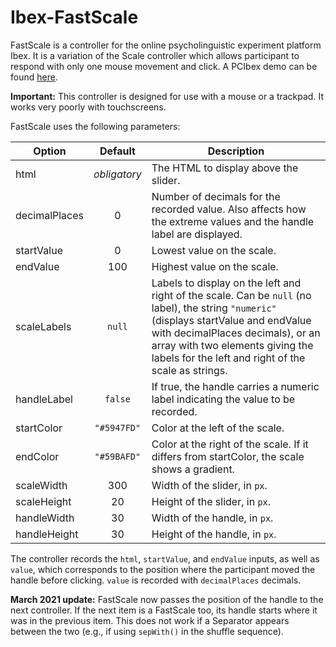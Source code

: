 # Ibex-FastScale
FastScale is a controller for the online psycholinguistic experiment platform Ibex. It is a variation of the Scale controller which allows participant to respond with only one mouse movement and click. A PCIbex demo can be found [here](https://farm.pcibex.net/r/AVDmBj/).

**Important:** This controller is designed for use with a mouse or a trackpad. It works very poorly with touchscreens.

FastScale uses the following parameters:

Option | Default | Description
---|:-:|---|
html|*obligatory*|The HTML to display above the slider.
decimalPlaces|0|Number of decimals for the recorded value. Also affects how the extreme values and the handle label are displayed.
startValue|0|Lowest value on the scale.
endValue|100|Highest value on the scale.
scaleLabels|`null`|Labels to display on the left and right of the scale. Can be `null` (no label), the string `"numeric"` (displays startValue and endValue with decimalPlaces decimals), or an array with two elements giving the labels for the left and right of the scale as strings.
handleLabel|`false`|If true, the handle carries a numeric label indicating the value to be recorded.
startColor|`"#5947FD"`|Color at the left of the scale.
endColor|`"#59BAFD"`|Color at the right of the scale. If it differs from startColor, the scale shows a gradient.
scaleWidth|300|Width of the slider, in `px`.
scaleHeight|20|Height of the slider, in `px`.
handleWidth|30|Width of the handle, in `px`.
handleHeight|30|Height of the handle, in `px`.


The controller records the `html`, `startValue`, and `endValue` inputs, as well as `value`, which corresponds to the position where the participant moved the handle before clicking. `value` is recorded with `decimalPlaces` decimals.

**March 2021 update:** FastScale now passes the position of the handle to the next controller. If the next item is a FastScale too, its handle starts where it was in the previous item. This does not work if a Separator appears between the two (e.g., if using `sepWith()` in the shuffle sequence).
